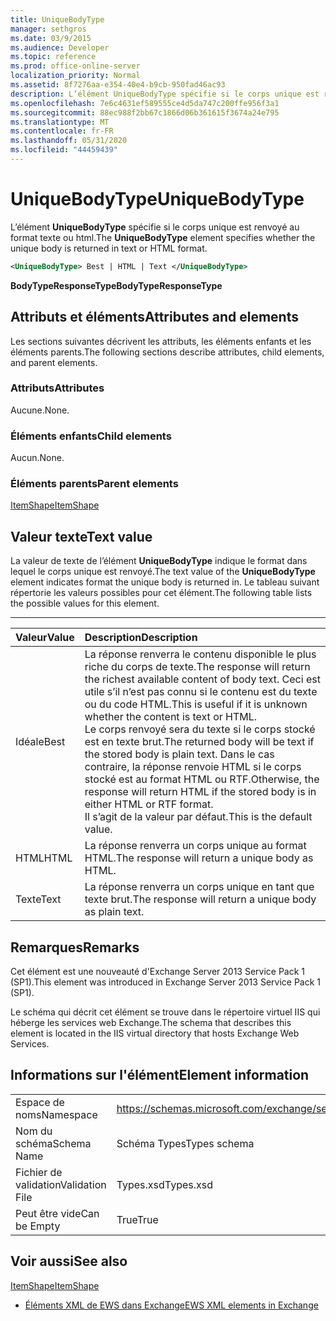 ```yaml
---
title: UniqueBodyType
manager: sethgros
ms.date: 03/9/2015
ms.audience: Developer
ms.topic: reference
ms.prod: office-online-server
localization_priority: Normal
ms.assetid: 8f7276aa-e354-40e4-b9cb-950fad46ac93
description: L’élément UniqueBodyType spécifie si le corps unique est renvoyé au format texte ou HTML.
ms.openlocfilehash: 7e6c4631ef589555ce4d5da747c200ffe956f3a1
ms.sourcegitcommit: 88ec988f2bb67c1866d06b361615f3674a24e795
ms.translationtype: MT
ms.contentlocale: fr-FR
ms.lasthandoff: 05/31/2020
ms.locfileid: "44459439"
---
```

# <a name="uniquebodytype"></a><span data-ttu-id="112a8-103">UniqueBodyType</span><span class="sxs-lookup"><span data-stu-id="112a8-103">UniqueBodyType</span></span>

<span data-ttu-id="112a8-104">L’élément **UniqueBodyType** spécifie si le corps unique est renvoyé au format texte ou html.</span><span class="sxs-lookup"><span data-stu-id="112a8-104">The **UniqueBodyType** element specifies whether the unique body is returned in text or HTML format.</span></span> 
  
```XML
<UniqueBodyType> Best | HTML | Text </UniqueBodyType>
```

 <span data-ttu-id="112a8-105">**BodyTypeResponseType**</span><span class="sxs-lookup"><span data-stu-id="112a8-105">**BodyTypeResponseType**</span></span>
## <a name="attributes-and-elements"></a><span data-ttu-id="112a8-106">Attributs et éléments</span><span class="sxs-lookup"><span data-stu-id="112a8-106">Attributes and elements</span></span>

<span data-ttu-id="112a8-107">Les sections suivantes décrivent les attributs, les éléments enfants et les éléments parents.</span><span class="sxs-lookup"><span data-stu-id="112a8-107">The following sections describe attributes, child elements, and parent elements.</span></span>
  
### <a name="attributes"></a><span data-ttu-id="112a8-108">Attributs</span><span class="sxs-lookup"><span data-stu-id="112a8-108">Attributes</span></span>

<span data-ttu-id="112a8-109">Aucune.</span><span class="sxs-lookup"><span data-stu-id="112a8-109">None.</span></span>
  
### <a name="child-elements"></a><span data-ttu-id="112a8-110">Éléments enfants</span><span class="sxs-lookup"><span data-stu-id="112a8-110">Child elements</span></span>

<span data-ttu-id="112a8-111">Aucun.</span><span class="sxs-lookup"><span data-stu-id="112a8-111">None.</span></span>
  
### <a name="parent-elements"></a><span data-ttu-id="112a8-112">Éléments parents</span><span class="sxs-lookup"><span data-stu-id="112a8-112">Parent elements</span></span>

[<span data-ttu-id="112a8-113">ItemShape</span><span class="sxs-lookup"><span data-stu-id="112a8-113">ItemShape</span></span>](itemshape.md)
  
## <a name="text-value"></a><span data-ttu-id="112a8-114">Valeur texte</span><span class="sxs-lookup"><span data-stu-id="112a8-114">Text value</span></span>

<span data-ttu-id="112a8-115">La valeur de texte de l’élément **UniqueBodyType** indique le format dans lequel le corps unique est renvoyé.</span><span class="sxs-lookup"><span data-stu-id="112a8-115">The text value of the **UniqueBodyType** element indicates format the unique body is returned in.</span></span> <span data-ttu-id="112a8-116">Le tableau suivant répertorie les valeurs possibles pour cet élément.</span><span class="sxs-lookup"><span data-stu-id="112a8-116">The following table lists the possible values for this element.</span></span> 
  
****

|<span data-ttu-id="112a8-117">**Valeur**</span><span class="sxs-lookup"><span data-stu-id="112a8-117">**Value**</span></span>|<span data-ttu-id="112a8-118">**Description**</span><span class="sxs-lookup"><span data-stu-id="112a8-118">**Description**</span></span>|
|:-----|:-----|
|<span data-ttu-id="112a8-119">Idéale</span><span class="sxs-lookup"><span data-stu-id="112a8-119">Best</span></span>  <br/> |<span data-ttu-id="112a8-120">La réponse renverra le contenu disponible le plus riche du corps de texte.</span><span class="sxs-lookup"><span data-stu-id="112a8-120">The response will return the richest available content of body text.</span></span> <span data-ttu-id="112a8-121">Ceci est utile s’il n’est pas connu si le contenu est du texte ou du code HTML.</span><span class="sxs-lookup"><span data-stu-id="112a8-121">This is useful if it is unknown whether the content is text or HTML.</span></span>  <br/> <span data-ttu-id="112a8-122">Le corps renvoyé sera du texte si le corps stocké est en texte brut.</span><span class="sxs-lookup"><span data-stu-id="112a8-122">The returned body will be text if the stored body is plain text.</span></span> <span data-ttu-id="112a8-123">Dans le cas contraire, la réponse renvoie HTML si le corps stocké est au format HTML ou RTF.</span><span class="sxs-lookup"><span data-stu-id="112a8-123">Otherwise, the response will return HTML if the stored body is in either HTML or RTF format.</span></span>  <br/> <span data-ttu-id="112a8-124">Il s’agit de la valeur par défaut.</span><span class="sxs-lookup"><span data-stu-id="112a8-124">This is the default value.</span></span>  <br/> |
|<span data-ttu-id="112a8-125">HTML</span><span class="sxs-lookup"><span data-stu-id="112a8-125">HTML</span></span>  <br/> |<span data-ttu-id="112a8-126">La réponse renverra un corps unique au format HTML.</span><span class="sxs-lookup"><span data-stu-id="112a8-126">The response will return a unique body as HTML.</span></span>  <br/> |
|<span data-ttu-id="112a8-127">Texte</span><span class="sxs-lookup"><span data-stu-id="112a8-127">Text</span></span>  <br/> |<span data-ttu-id="112a8-128">La réponse renverra un corps unique en tant que texte brut.</span><span class="sxs-lookup"><span data-stu-id="112a8-128">The response will return a unique body as plain text.</span></span>  <br/> |
   
## <a name="remarks"></a><span data-ttu-id="112a8-129">Remarques</span><span class="sxs-lookup"><span data-stu-id="112a8-129">Remarks</span></span>

<span data-ttu-id="112a8-130">Cet élément est une nouveauté d'Exchange Server 2013 Service Pack 1 (SP1).</span><span class="sxs-lookup"><span data-stu-id="112a8-130">This element was introduced in Exchange Server 2013 Service Pack 1 (SP1).</span></span>
  
<span data-ttu-id="112a8-131">Le schéma qui décrit cet élément se trouve dans le répertoire virtuel IIS qui héberge les services web Exchange.</span><span class="sxs-lookup"><span data-stu-id="112a8-131">The schema that describes this element is located in the IIS virtual directory that hosts Exchange Web Services.</span></span>
  
## <a name="element-information"></a><span data-ttu-id="112a8-132">Informations sur l'élément</span><span class="sxs-lookup"><span data-stu-id="112a8-132">Element information</span></span>

|||
|:-----|:-----|
|<span data-ttu-id="112a8-133">Espace de noms</span><span class="sxs-lookup"><span data-stu-id="112a8-133">Namespace</span></span>  <br/> |https://schemas.microsoft.com/exchange/services/2006/types  <br/> |
|<span data-ttu-id="112a8-134">Nom du schéma</span><span class="sxs-lookup"><span data-stu-id="112a8-134">Schema Name</span></span>  <br/> |<span data-ttu-id="112a8-135">Schéma Types</span><span class="sxs-lookup"><span data-stu-id="112a8-135">Types schema</span></span>  <br/> |
|<span data-ttu-id="112a8-136">Fichier de validation</span><span class="sxs-lookup"><span data-stu-id="112a8-136">Validation File</span></span>  <br/> |<span data-ttu-id="112a8-137">Types.xsd</span><span class="sxs-lookup"><span data-stu-id="112a8-137">Types.xsd</span></span>  <br/> |
|<span data-ttu-id="112a8-138">Peut être vide</span><span class="sxs-lookup"><span data-stu-id="112a8-138">Can be Empty</span></span>  <br/> |<span data-ttu-id="112a8-139">True</span><span class="sxs-lookup"><span data-stu-id="112a8-139">True</span></span>  <br/> |
   
## <a name="see-also"></a><span data-ttu-id="112a8-140">Voir aussi</span><span class="sxs-lookup"><span data-stu-id="112a8-140">See also</span></span>



[<span data-ttu-id="112a8-141">ItemShape</span><span class="sxs-lookup"><span data-stu-id="112a8-141">ItemShape</span></span>](itemshape.md)


- [<span data-ttu-id="112a8-142">Éléments XML de EWS dans Exchange</span><span class="sxs-lookup"><span data-stu-id="112a8-142">EWS XML elements in Exchange</span></span>](ews-xml-elements-in-exchange.md)

